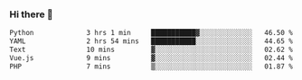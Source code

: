 ### Hi there 👋

<!--START_SECTION:waka-->

```txt
Python             3 hrs 1 min     ███████████▓░░░░░░░░░░░░░   46.50 %
YAML               2 hrs 54 mins   ███████████░░░░░░░░░░░░░░   44.65 %
Text               10 mins         ▓░░░░░░░░░░░░░░░░░░░░░░░░   02.62 %
Vue.js             9 mins          ▓░░░░░░░░░░░░░░░░░░░░░░░░   02.44 %
PHP                7 mins          ▒░░░░░░░░░░░░░░░░░░░░░░░░   01.87 %
```

<!--END_SECTION:waka-->

<!--
**Jonas-VanHaeken/Jonas-VanHaeken** is a ✨ _special_ ✨ repository because its `README.md` (this file) appears on your GitHub profile.

Here are some ideas to get you started:

- 🔭 I’m currently working on ...
- 🌱 I’m currently learning ...
- 👯 I’m looking to collaborate on ...
- 🤔 I’m looking for help with ...
- 💬 Ask me about ...
- 📫 How to reach me: ...
- 😄 Pronouns: ...
- ⚡ Fun fact: ...
-->
